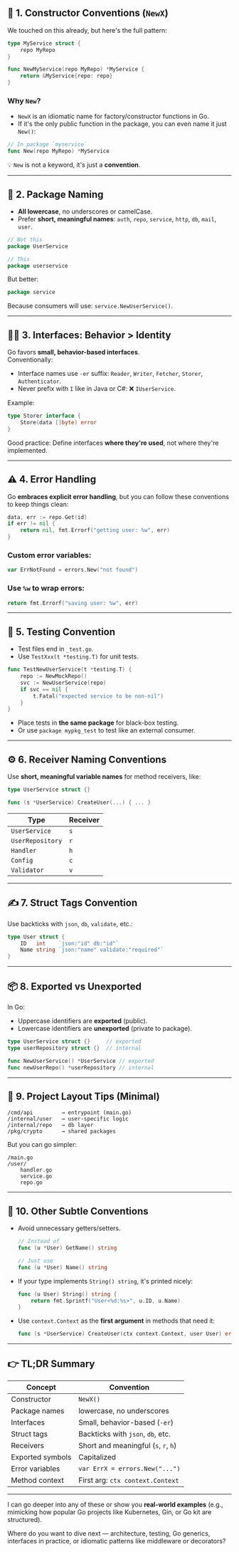 ## 🧱 1. **Constructor Conventions (`NewX`)**

We touched on this already, but here's the full pattern:

```go
type MyService struct {
    repo MyRepo
}

func NewMyService(repo MyRepo) *MyService {
    return &MyService{repo: repo}
}
```

### Why `New`?
- `NewX` is an idiomatic name for factory/constructor functions in Go.
- If it's the only public function in the package, you can even name it just `New()`:

```go
// In package `myservice`
func New(repo MyRepo) *MyService
```

💡 `New` is not a keyword, it's just a **convention**.

---

## 📁 2. **Package Naming**

- **All lowercase**, no underscores or camelCase.
- Prefer **short, meaningful names**: `auth`, `repo`, `service`, `http`, `db`, `mail`, `user`.

```go
// Not this
package UserService

// This
package userservice
```

But better:

```go
package service
```

Because consumers will use: `service.NewUserService()`.

---

## 🧑‍💻 3. **Interfaces: Behavior > Identity**

Go favors **small, behavior-based interfaces**.  
Conventionally:

- Interface names use `-er` suffix: `Reader`, `Writer`, `Fetcher`, `Storer`, `Authenticator`.
- Never prefix with `I` like in Java or C#: ❌ `IUserService`.

Example:

```go
type Storer interface {
    Store(data []byte) error
}
```

Good practice: Define interfaces **where they're used**, not where they're implemented.

---

## ⚠️ 4. **Error Handling**

Go **embraces explicit error handling**, but you can follow these conventions to keep things clean:

```go
data, err := repo.Get(id)
if err != nil {
    return nil, fmt.Errorf("getting user: %w", err)
}
```

### Custom error variables:

```go
var ErrNotFound = errors.New("not found")
```

### Use `%w` to wrap errors:
```go
return fmt.Errorf("saving user: %w", err)
```

---

## 🧪 5. **Testing Convention**

- Test files end in `_test.go`.
- Use `TestXxx(t *testing.T)` for unit tests.

```go
func TestNewUserService(t *testing.T) {
    repo := NewMockRepo()
    svc := NewUserService(repo)
    if svc == nil {
        t.Fatal("expected service to be non-nil")
    }
}
```

- Place tests in **the same package** for black-box testing.
- Or use `package mypkg_test` to test like an external consumer.

---

## ⚙️ 6. **Receiver Naming Conventions**

Use **short, meaningful variable names** for method receivers, like:

```go
type UserService struct {}

func (s *UserService) CreateUser(...) { ... }
```

| Type | Receiver |
|------|----------|
| `UserService` | `s` |
| `UserRepository` | `r` |
| `Handler` | `h` |
| `Config` | `c` |
| `Validator` | `v` |

---

## ✍️ 7. **Struct Tags Convention**

Use backticks with `json`, `db`, `validate`, etc.:

```go
type User struct {
    ID   int    `json:"id" db:"id"`
    Name string `json:"name" validate:"required"`
}
```

---

## 📦 8. **Exported vs Unexported**

In Go:

- Uppercase identifiers are **exported** (public).
- Lowercase identifiers are **unexported** (private to package).

```go
type UserService struct {}     // exported
type userRepository struct {}  // internal

func NewUserService() *UserService // exported
func newUserRepo() *userRepository // internal
```

---

## 📐 9. **Project Layout Tips (Minimal)**

```
/cmd/api         → entrypoint (main.go)
/internal/user   → user-specific logic
/internal/repo   → db layer
/pkg/crypto      → shared packages
```

But you can go simpler:

```
/main.go
/user/
    handler.go
    service.go
    repo.go
```

---

## 🧹 10. **Other Subtle Conventions**

- Avoid unnecessary getters/setters.
    ```go
    // Instead of
    func (u *User) GetName() string

    // Just use
    func (u *User) Name() string
    ```

- If your type implements `String() string`, it's printed nicely:

    ```go
    func (u User) String() string {
        return fmt.Sprintf("User<%d:%s>", u.ID, u.Name)
    }
    ```

- Use `context.Context` as the **first argument** in methods that need it:

    ```go
    func (s *UserService) CreateUser(ctx context.Context, user User) error
    ```

---

## 👉 TL;DR Summary

| Concept            | Convention                           |
|--------------------|--------------------------------------|
| Constructor        | `NewX()`                             |
| Package names      | lowercase, no underscores            |
| Interfaces         | Small, behavior-based (`-er`)        |
| Struct tags        | Backticks with `json`, `db`, etc.    |
| Receivers          | Short and meaningful (`s`, `r`, `h`) |
| Exported symbols   | Capitalized                          |
| Error variables    | `var ErrX = errors.New("...")`       |
| Method context     | First arg: `ctx context.Context`     |

---

I can go deeper into any of these or show you **real-world examples** (e.g., mimicking how popular Go projects like Kubernetes, Gin, or Go kit are structured).

Where do you want to dive next — architecture, testing, Go generics, interfaces in practice, or idiomatic patterns like middleware or decorators?